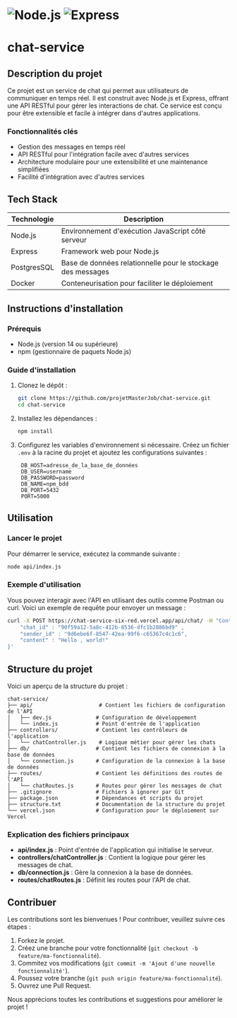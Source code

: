 # ![Node.js](https://img.shields.io/badge/Node.js-8CC84B?style=flat&logo=node.js&logoColor=white) ![Express](https://img.shields.io/badge/Express-000000?style=flat&logo=express&logoColor=white) 

# chat-service

## Description du projet
Ce projet est un service de chat qui permet aux utilisateurs de communiquer en temps réel. Il est construit avec Node.js et Express, offrant une API RESTful pour gérer les interactions de chat. Ce service est conçu pour être extensible et facile à intégrer dans d'autres applications.

### Fonctionnalités clés
- Gestion des messages en temps réel
- API RESTful pour l'intégration facile avec d'autres services
- Architecture modulaire pour une extensibilité et une maintenance simplifiées
- Facilité d'intégration avec d'autres services

## Tech Stack

| Technologie  | Description                                                 |
|--------------|-------------------------------------------------------------|
| Node.js      | Environnement d'exécution JavaScript côté serveur           |
| Express      | Framework web pour Node.js                                  |
| PostgresSQL  | Base de données relationnelle pour le stockage des messages |
| Docker       | Conteneurisation pour faciliter le déploiement              |

## Instructions d'installation

### Prérequis
- Node.js (version 14 ou supérieure)
- npm (gestionnaire de paquets Node.js)

### Guide d'installation
1. Clonez le dépôt :
   ```bash
   git clone https://github.com/projetMasterJob/chat-service.git
   cd chat-service
   ```

2. Installez les dépendances :
   ```bash
   npm install
   ```

3. Configurez les variables d'environnement si nécessaire. Créez un fichier `.env` à la racine du projet et ajoutez les configurations suivantes :
   ```
    DB_HOST=adresse_de_la_base_de_données
    DB_USER=username
    DB_PASSWORD=password
    DB_NAME=npm_bdd
    DB_PORT=5432
    PORT=5000
   ```

## Utilisation

### Lancer le projet
Pour démarrer le service, exécutez la commande suivante :
```bash
node api/index.js
```

### Exemple d'utilisation
Vous pouvez interagir avec l'API en utilisant des outils comme Postman ou curl. Voici un exemple de requête pour envoyer un message :
```bash
curl -X POST https://chat-service-six-red.vercel.app/api/chat/ -H "Content-Type: application/json" -d '{
    "chat_id" : "90f59a12-5a8c-412b-8536-dfc1b2886bd9" ,
    "sender_id" : "9d6ebe6f-8547-42ea-99f6-c65367c4c1c6",
    "content" : "Hello , world!"
}'
```

## Structure du projet

Voici un aperçu de la structure du projet :

```
chat-service/
├── api/                     # Contient les fichiers de configuration de l'API
│   ├── dev.js              # Configuration de développement
│   └── index.js            # Point d'entrée de l'application
├── controllers/            # Contient les contrôleurs de l'application
│   └── chatController.js    # Logique métier pour gérer les chats
├── db/                     # Contient les fichiers de connexion à la base de données
│   └── connection.js       # Configuration de la connexion à la base de données
├── routes/                 # Contient les définitions des routes de l'API
│   └── chatRoutes.js       # Routes pour gérer les messages de chat
├── .gitignore              # Fichiers à ignorer par Git
├── package.json            # Dépendances et scripts du projet
├── structure.txt           # Documentation de la structure du projet
└── vercel.json             # Configuration pour le déploiement sur Vercel
```

### Explication des fichiers principaux
- **api/index.js** : Point d'entrée de l'application qui initialise le serveur.
- **controllers/chatController.js** : Contient la logique pour gérer les messages de chat.
- **db/connection.js** : Gère la connexion à la base de données.
- **routes/chatRoutes.js** : Définit les routes pour l'API de chat.

## Contribuer
Les contributions sont les bienvenues ! Pour contribuer, veuillez suivre ces étapes :
1. Forkez le projet.
2. Créez une branche pour votre fonctionnalité (`git checkout -b feature/ma-fonctionnalité`).
3. Commitez vos modifications (`git commit -m 'Ajout d'une nouvelle fonctionnalité'`).
4. Poussez votre branche (`git push origin feature/ma-fonctionnalité`).
5. Ouvrez une Pull Request.

Nous apprécions toutes les contributions et suggestions pour améliorer le projet !